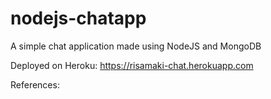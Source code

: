 # nodejs-chatapp

A simple chat application made using NodeJS and MongoDB

Deployed on Heroku: https://risamaki-chat.herokuapp.com

References: 
